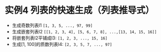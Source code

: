 # 实例4 列表的快速生成（列表推导式）

+ 生成奇数列表l1
  `[1, 3, 5, ..., 97, 99]`
+ 生成嵌套列表l2
  `[[1, 2, 3, 4], [5, 6, 7, 8], ...,[13, 14, 15, 16]]`
+ 将嵌套列表l2平铺成l3:
  `[1, 2, 3, ..., 15, 16]`
+ 生成[1, 100]的质数列表l4:
  `[2, 3, 5, 7, ..., 97]`
